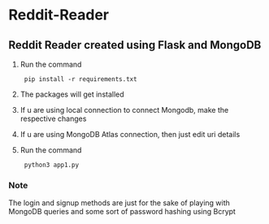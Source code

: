 # **Reddit-Reader**
## Reddit Reader created using Flask and MongoDB
1. Run the command 

		pip install -r requirements.txt
        
2. The packages will get installed

3. If u are using local connection to connect Mongodb, make the respective changes

4. If u are using MongoDB Atlas connection, then just edit uri details

5. Run the command

		python3 app1.py
        

### Note
The login and signup methods are just for the sake of playing with MongoDB queries and some sort of password  hashing using Bcrypt
